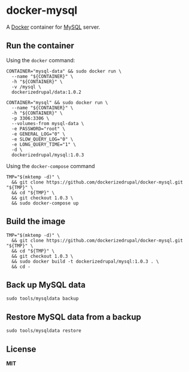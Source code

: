 # docker-mysql

A [Docker](https://docker.com/) container for [MySQL](http://www.mysql.com/) server.

## Run the container

Using the `docker` command:

    CONTAINER="mysql-data" && sudo docker run \
      --name "${CONTAINER}" \
      -h "${CONTAINER}" \
      -v /mysql \
      dockerizedrupal/data:1.0.2

    CONTAINER="mysql" && sudo docker run \
      --name "${CONTAINER}" \
      -h "${CONTAINER}" \
      -p 3306:3306 \
      --volumes-from mysql-data \
      -e PASSWORD="root" \
      -e GENERAL_LOG="0" \
      -e SLOW_QUERY_LOG="0" \
      -e LONG_QUERY_TIME="1" \
      -d \
      dockerizedrupal/mysql:1.0.3

Using the `docker-compose` command

    TMP="$(mktemp -d)" \
      && git clone https://github.com/dockerizedrupal/docker-mysql.git "${TMP}" \
      && cd "${TMP}" \
      && git checkout 1.0.3 \
      && sudo docker-compose up

## Build the image

    TMP="$(mktemp -d)" \
      && git clone https://github.com/dockerizedrupal/docker-mysql.git "${TMP}" \
      && cd "${TMP}" \
      && git checkout 1.0.3 \
      && sudo docker build -t dockerizedrupal/mysql:1.0.3 . \
      && cd -

## Back up MySQL data

    sudo tools/mysqldata backup

## Restore MySQL data from a backup

    sudo tools/mysqldata restore

## License

**MIT**
